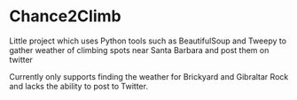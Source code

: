 # Chance2Climb
Little project which uses Python tools such as BeautifulSoup and Tweepy to gather weather of climbing spots near Santa Barbara and post them on twitter

Currently only supports finding the weather for Brickyard and Gibraltar Rock and lacks the ability to post to Twitter.
